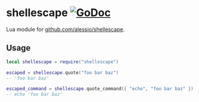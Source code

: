 # shellescape [![GoDoc](https://pkg.go.dev/badge/github.com/luevano/mangal-lua-libs/shellescape.svg)](https://pkg.go.dev/github.com/luevano/mangal-lua-libs/shellescape)

Lua module for [github.com/alessio/shellescape](https://pkg.go.dev/github.com/alessio/shellescape).

## Usage

```lua
local shellescape = require("shellescape")

escaped = shellescape.quote("foo bar baz")
-- 'foo bar baz'

escaped_command = shellescape.quote_command({ "echo", "foo bar baz" })
-- echo 'foo bar baz'
```

